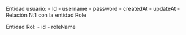 

Entidad usuario: 
    - Id
    - username
    - password
    - createdAt
    - updateAt
    - Relación N:1 con la entidad Role


Entidad Rol:
    - id
    - roleName